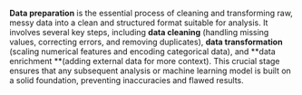 **Data preparation** is the essential process of cleaning and transforming raw, messy data into a clean and structured format suitable for analysis. It involves several key steps, including **data cleaning** (handling missing values, correcting errors, and removing duplicates), **data transformation** (scaling numerical features and encoding categorical data), and **data enrichment **(adding external data for more context). This crucial stage ensures that any subsequent analysis or machine learning model is built on a solid foundation, preventing inaccuracies and flawed results.
